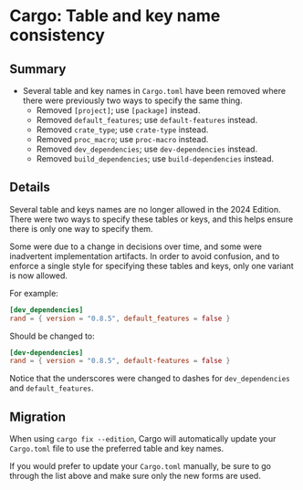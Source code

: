 # Cargo: Table and key name consistency

## Summary

- Several table and key names in `Cargo.toml` have been removed where there were previously two ways to specify the same thing.
    - Removed `[project]`; use `[package]` instead.
    - Removed `default_features`; use `default-features` instead.
    - Removed `crate_type`; use `crate-type` instead.
    - Removed `proc_macro`; use `proc-macro` instead.
    - Removed `dev_dependencies`; use `dev-dependencies` instead.
    - Removed `build_dependencies`; use `build-dependencies` instead.

## Details

Several table and keys names are no longer allowed in the 2024 Edition.
There were two ways to specify these tables or keys, and this helps ensure there is only one way to specify them.

Some were due to a change in decisions over time, and some were inadvertent implementation artifacts.
In order to avoid confusion, and to enforce a single style for specifying these tables and keys, only one variant is now allowed.

For example:

```toml
[dev_dependencies]
rand = { version = "0.8.5", default_features = false }
```

Should be changed to:

```toml
[dev-dependencies]
rand = { version = "0.8.5", default-features = false }
```

Notice that the underscores were changed to dashes for `dev_dependencies` and `default_features`.

## Migration

When using `cargo fix --edition`, Cargo will automatically update your `Cargo.toml` file to use the preferred table and key names.

If you would prefer to update your `Cargo.toml` manually, be sure to go through the list above and make sure only the new forms are used.
